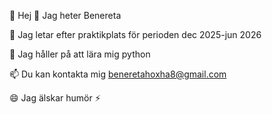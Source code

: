 👋 Hej 👋 Jag heter Benereta

👀 Jag letar efter praktikplats för perioden dec 2025-jun 2026

🌱 Jag håller på att lära mig python

📫 Du kan kontakta mig beneretahoxha8@gmail.com

😄 Jag älskar humör ⚡

<!--
**Benereta88/Benereta88** is a ✨ _special_ ✨ repository because its `README.md` (this file) appears on your GitHub profile.


